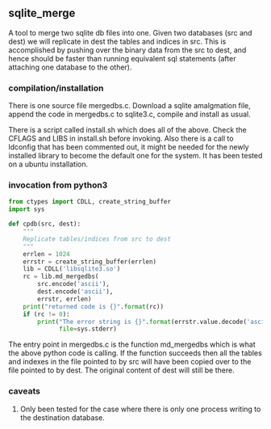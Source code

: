 ## sqlite_merge
A tool to merge two sqlite db files into one.
Given two databases (src and dest) we will replicate in dest the tables 
and indices in src. This is accomplished by pushing over the binary
data from the src to dest, and hence should be faster than running
equivalent sql statements (after attaching one database to the other).

### compilation/installation
There is one source file mergedbs.c. Download a sqlite amalgmation
file, append the code in mergedbs.c to sqlite3.c, compile and install
as usual.

There is a script called install.sh which does all of the above.
Check the CFLAGS and LIBS in install.sh before invoking.
Also there is a call to ldconfig that has been commented out, 
it might be needed for the newly installed library to become the 
default one for the system.
It has been tested on a ubuntu installation.

### invocation from python3

```python
from ctypes import CDLL, create_string_buffer
import sys

def cpdb(src, dest):
    """
    Replicate tables/indices from src to dest
    """
    errlen = 1024
    errstr = create_string_buffer(errlen)
    lib = CDLL('libsqlite3.so')
    rc = lib.md_mergedbs(
        src.encode('ascii'),
        dest.encode('ascii'),
        errstr, errlen)
    print("returned code is {}".format(rc))
    if (rc != 0):
        print("The error string is {}".format(errstr.value.decode('ascii')),
              file=sys.stderr)
```

The entry point in mergedbs.c is the function md\_mergedbs which is
what the above python code is calling.
If the function succeeds then all the tables and indexes in the file
pointed to by src will have been copied over to the file pointed to 
by dest. The original content of dest will still be there.

### caveats
1. Only been tested for the case where there is only one process 
writing to the destination database.
